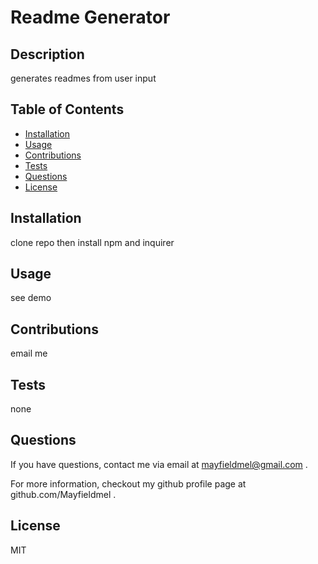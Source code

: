# Readme Generator

  ## Description
  
  generates readmes from user input
  
  ## Table of Contents
  * [Installation](#installation)
  * [Usage](#usage)
  * [Contributions](#contributions)
  * [Tests](#tests)
  * [Questions](#questions)
  * [License](#license)
  
  ## Installation
  
  clone repo then install npm and inquirer
  
  ## Usage
  
  see demo

  ## Contributions

  email me

  ## Tests

  none

  ## Questions
  
  If you have questions, contact me via email at [mayfieldmel@gmail.com](mailto:mayfieldmel@gmail.com) .

  For more information, checkout my github profile page at github.com/Mayfieldmel .
  
  ## License
  
  MIT
